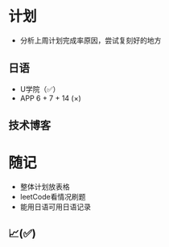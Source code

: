 # 计划
- 分析上周计划完成率原因，尝试复刻好的地方
## 日语
- U学院（✅）
- APP 6 + 7 + 14 (×)
## 技术博客
# 随记
- 整体计划放表格
- leetCode看情况刷题
- 能用日语可用日语记录
## 📈(✅)
